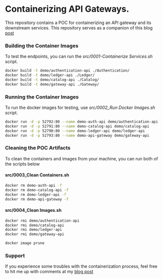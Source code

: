 # Containerizing API Gateways.

This repository contains a POC for containerizing an API gateway and its downstream services. This repository serves as a companion of this blog [post](http://www.pogsdotnet.com/2018/09/containerizing-aspnet-core-api-gateways.html)


### Building the Container Images

To test the endpoints, you can run the *src/0001-Containerize Services.sh* script.

```sh
docker build -t demo/authentication-api ./Authentication/
docker build -t demo/ledger-api ./Ledger/
docker build -t demo/catalog-api ./Catalog/
docker build -t demo/gateway-api ./Gateway/
```

### Running the Container Images

To run the docker images for testing, use *src/0002_Run Docker Images.sh* script.

```sh
docker run -d -p 52792:80 --name demo-auth-api demo/authentication-api
docker run -d -p 52791:80 --name demo-catalog-api demo/catalog-api
docker run -d -p 52790:80 --name demo-ledger-api demo/ledger-api
docker run -d -p 52793:80 --name demo-api-gateway demo/gateway-api
```

### Cleaning the POC Artifacts

To clean the containers and images from your machine, you can run both of the scripts below

#### src/0003_Clean Containers.sh
```sh
docker rm demo-auth-api -f
docker rm demo-catalog-api -f
docker rm demo-ledger-api -f
docker rm demo-api-gateway -f
```

#### src/0004_Clean Images.sh
```sh
docker rmi demo/authentication-api
docker rmi demo/catalog-api
docker rmi demo/ledger-api
docker rmi demo/gateway-api

docker image prune
```

### Support

If you experience some troubles with the containerization process, feel free to hit me up with comments at my [blog post](http://www.pogsdotnet.com/2018/09/containerizing-aspnet-core-api-gateways.html)
